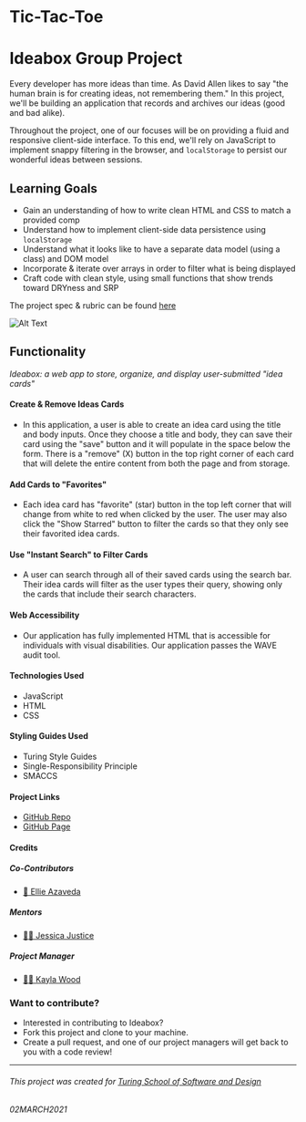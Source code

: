 # Tic-Tac-Toe

# Ideabox Group Project

Every developer has more ideas than time. As David Allen likes to say "the human brain is for creating ideas, not remembering them." In this project, we'll be building an application that records and archives our ideas (good and bad alike).

Throughout the project, one of our focuses will be on providing a fluid and responsive client-side interface. To this end, we'll rely on JavaScript to implement snappy filtering in the browser, and `localStorage` to persist our wonderful ideas between sessions.

## Learning Goals

* Gain an understanding of how to write clean HTML and CSS to match a provided comp
* Understand how to implement client-side data persistence using `localStorage`
* Understand what it looks like to have a separate data model (using a class) and DOM model
* Incorporate & iterate over arrays in order to filter what is being displayed
* Craft code with clean style, using small functions that show trends toward DRYness and SRP

The project spec & rubric can be found [here](https://frontend.turing.io/projects/module-1/ideabox-group.html)

![Alt Text](https://media.giphy.com/media/uEnDw0eZALQEuoM5kz/giphy.gif)

## Functionality
*Ideabox: a web app to store, organize, and display user-submitted "idea cards"*

#### Create & Remove Ideas Cards
- In this application, a user is able to create an idea card using the title and body inputs. Once they choose a title and body, they can save their card using the "save" button and it will populate in the space below the form. There is a "remove" (X) button in the top right corner of each card that will delete the entire content from both the page and from storage.

#### Add Cards to "Favorites"
- Each idea card has "favorite" (star) button in the top left corner that will change from white to red when clicked by the user. The user may also click the "Show Starred" button to filter the cards so that they only see their favorited idea cards.

#### Use "Instant Search" to Filter Cards
- A user can search through all of their saved cards using the search bar. Their idea cards will filter as the user types their query, showing only the cards that include their search characters.

#### Web Accessibility
- Our application has fully implemented HTML that is accessible for individuals with visual disabilities. Our application passes the WAVE audit tool.

#### Technologies Used
- JavaScript
- HTML
- CSS

#### Styling Guides Used
- Turing Style Guides
- Single-Responsibility Principle
- SMACCS

#### Project Links
- [GitHub Repo](https://github.com/EllieAzaveda/ideabox-boilerplate)
- [GitHub Page](https://ellieazaveda.github.io/ideabox-boilerplate)

#### Credits
##### Co-Contributors
- [🧚 Ellie Azaveda](https://github.com/EllieAzaveda)

##### Mentors
- [🦸‍♀️ Jessica Justice](https://github.com/m1073496)

##### Project Manager
- [👩🏻‍ Kayla Wood](https://github.com/kaylaewood)

### Want to contribute?
- Interested in contributing to Ideabox?
- Fork this project and clone to your machine.
- Create a pull request, and one of our project managers will get back to you with a code review!

**************************************************************************

###### This project was created for [Turing School of Software and Design](https://turing.io/)
###### 02MARCH2021
